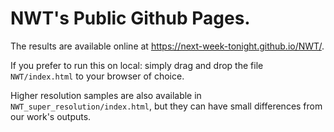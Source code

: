# NWT's Public Github Pages.

The results are available online at https://next-week-tonight.github.io/NWT/.

If you prefer to run this on local: simply drag and drop the file `NWT/index.html` to your browser of choice.

Higher resolution samples are also available in `NWT_super_resolution/index.html`, but they can have small differences from our work's outputs. 

